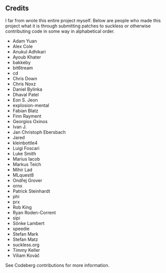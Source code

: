 ## Credits

I far from wrote this entire project myself. Below are people who made this project what it is through submitting patches to suckless or otherwise contributing code in some way in alphabetical order.

- Adam Yuan
- Alex Cole
- Anukul Adhikari
- Ayoub Khater
- bakkeby
- bit6tream
- cd
- Chris Down
- Chris Noxz
- Daniel Bylinka
- Dhaval Patel
- Eon S. Jeon
- explosion-mental
- Fabian Blatz
- Finn Rayment
- Georgios Oxinos
- Ivan J.
- Jan Christoph Ebersbach
- Jared
- kleinbottle4
- Luigi Foscari
- Luke Smith
- Marius Iacob
- Markus Teich
- Mihir Lad
- MLquest8
- Ondřej Grover
- ornx
- Patrick Steinhardt
- phi
- prx
- Rob King
- Ryan Roden-Corrent
- sipi
- Sönke Lambert
- speedie
- Stefan Mark
- Stefan Matz
- suckless.org
- Timmy Keller
- Viliam Kováč

See Codeberg contributions for more information.
